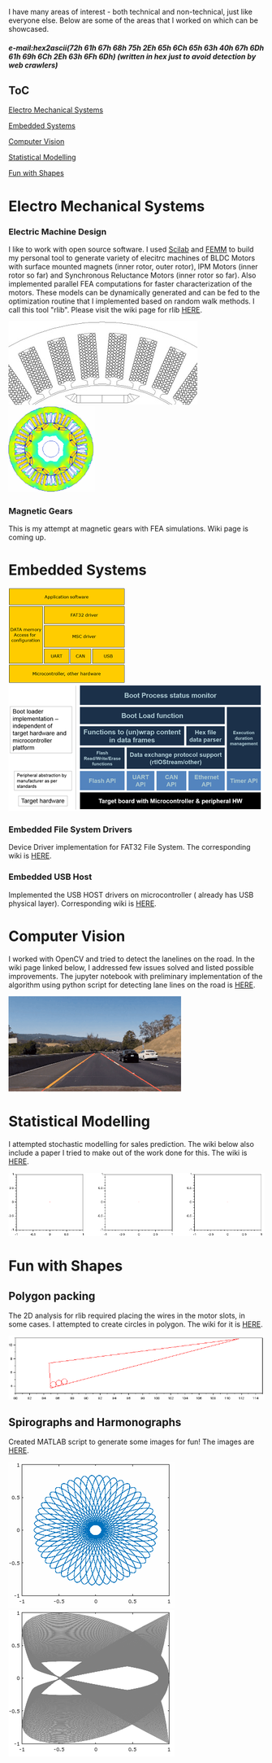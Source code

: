 [//]: # (Image References)
[Wires]: ./images/wires_in_slots1.jpg "Wires"
[Circles]: ./images/circlepacking.gif "Circles"
[lanelines]: ./images/lanelines.gif "LaneLines"
[spirograph]: ./images/spirograph.png "Spirograph"
[harmonograph]: ./images/harmonograph.png "Harmonograph"
[stochasticmodelling]: ./images/stochasticmodelling.gif "Stochastic Modelling"
[swlayers]: ./images/swlayers.png "Layered approach"
[swlayers1]: ./images/RaNa_Target_Abstraction_Bootloader.png "layered approach"

I have many areas of interest - both technical and non-technical, just like everyone else. Below are some of the areas that I worked on which can be showcased. 

##### e-mail:hex2ascii(72h 61h 67h 68h 75h 2Eh 65h 6Ch 65h 63h 40h 67h 6Dh 61h 69h 6Ch 2Eh 63h 6Fh 6Dh) (written in hex just to avoid detection by web crawlers) #####



## ToC ##

[Electro Mechanical Systems](#electro-mechanical-systems)

[Embedded Systems](#embedded-systems)

[Computer Vision](#computer-vision)

[Statistical Modelling](#statistical-modelling)

[Fun with Shapes](#fun-with-shapes)


# Electro Mechanical Systems #

### Electric Machine Design ###

I like to work with open source software. I used [Scilab](https://www.scilab.org/) and [FEMM](http://www.femm.info/wiki/HomePage) to build my personal tool to generate variety of elecitrc machines of BLDC Motors with surface mounted magnets (inner rotor, outer rotor), IPM Motors (inner rotor so far) and Synchronous Reluctance Motors (inner rotor so far). Also implemented parallel FEA computations for faster characterization of the motors. These models can be dynamically generated and can be fed to the optimization routine that I implemented based on random walk methods. I call this tool "rlib".  Please visit the wiki page for rlib [HERE](https://bitbucket.org/saras152/rlib/wiki).

![alt text][Wires]
<img src="./images/Prius_animated.gif" width="170" alt="Toyota Prius Traction Motor - |B| vs theta">

### Magnetic Gears ###

This is my attempt at magnetic gears with FEA simulations. Wiki page is coming up.

# Embedded Systems #

![Layered approach][swlayers]![Layered approach][swlayers1]

### Embedded File System Drivers ###
Device Driver implementation for FAT32 File System. The corresponding wiki is [HERE](https://bitbucket.org/saras152/filesystem_fat/wiki/Home).

### Embedded USB Host ###
Implemented the USB HOST drivers on microcontroller ( already has USB physical layer). Corresponding wiki is [HERE](https://bitbucket.org/saras152/usbhost_embedded/wiki/Home).

# Computer Vision #

I worked with OpenCV and tried to detect the lanelines on the road. In the wiki page linked below, I addressed few issues solved and listed possible improvements. The jupyter notebook with preliminary implementation of the algorithm using python script for detecting lane lines on the road is [HERE](https://github.com/saras152/Finding_Lane_Lines_on_the_Road). 

![alt text][lanelines]

# Statistical Modelling #
I attempted stochastic modelling for sales prediction. The wiki below also include a paper I tried to make out of the work done for this. The wiki is [HERE](https://bitbucket.org/saras152/marketmodellingstochastic/wiki/Home).

![Stochastic Modelling GIF][stochasticmodelling]

# Fun with Shapes #

## Polygon packing ##
The 2D analysis for rlib required placing the wires in the motor slots, in some cases. I attempted to create circles in polygon. The wiki for it is [HERE](https://bitbucket.org/saras152/polygon_packing/wiki/Home).

![alt text][Circles]

## Spirographs and Harmonographs ##
Created MATLAB script to generate some images for fun! The images are [HERE](https://bitbucket.org/saras152/harmonograph/wiki).

![alt text][spirograph]
![alt text][harmonograph]

